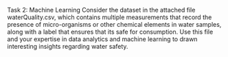 Task 2: Machine Learning
Consider the dataset in the attached file waterQuality.csv, which contains multiple
measurements that record the presence of micro-organisms or other chemical elements in
water samples, along with a label that ensures that its safe for consumption. Use this file
and your expertise in data analytics and machine learning to drawn interesting insights
regarding water safety.
